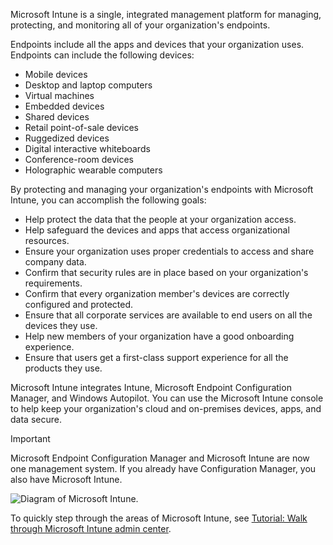 Microsoft Intune is a single, integrated management platform for managing, protecting, and monitoring all of your organization's endpoints.

Endpoints include all the apps and devices that your organization uses. Endpoints can include the following devices:

- Mobile devices
- Desktop and laptop computers
- Virtual machines
- Embedded devices
- Shared devices
- Retail point-of-sale devices
- Ruggedized devices
- Digital interactive whiteboards
- Conference-room devices
- Holographic wearable computers

By protecting and managing your organization's endpoints with Microsoft Intune, you can accomplish the following goals:

- Help protect the data that the people at your organization access.
- Help safeguard the devices and apps that access organizational resources.
- Ensure your organization uses proper credentials to access and share company data.
- Confirm that security rules are in place based on your organization's requirements.
- Confirm that every organization member's devices are correctly configured and protected.
- Ensure that all corporate services are available to end users on all the devices they use.
- Help new members of your organization have a good onboarding experience.
- Ensure that users get a first-class support experience for all the products they use.

Microsoft Intune integrates Intune, Microsoft Endpoint Configuration Manager, and Windows Autopilot. You can use the Microsoft Intune console to help keep your organization's cloud and on-premises devices, apps, and data secure.

> [!IMPORTANT]
> Microsoft Endpoint Configuration Manager and Microsoft Intune are now one management system. If you already have Configuration Manager, you also have Microsoft Intune.

![Diagram of Microsoft Intune.](../media/intro-to-endpoint-manager-01.png)

To quickly step through the areas of Microsoft Intune, see [Tutorial: Walk through Microsoft Intune admin center](/mem/intune/fundamentals/tutorial-walkthrough-endpoint-manager?azure-portal=true).